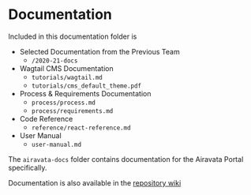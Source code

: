 # Documentation

Included in this documentation folder is 
- Selected Documentation from the Previous Team 
    - `/2020-21-docs`
- Wagtail CMS Documentation
    - `tutorials/wagtail.md`
    - `tutorials/cms_default_theme.pdf`
- Process & Requirements Documentation
    - `process/process.md`
    - `process/requirements.md`
- Code Reference
    - `reference/react-reference.md`
- User Manual
    - `user-manual.md`

The `airavata-docs` folder contains documentation for the Airavata Portal specifically.


Documentation is also available in the [repository wiki](https://github.com/cseseniordesign/rna-nanostructures/wiki/Documentation)
